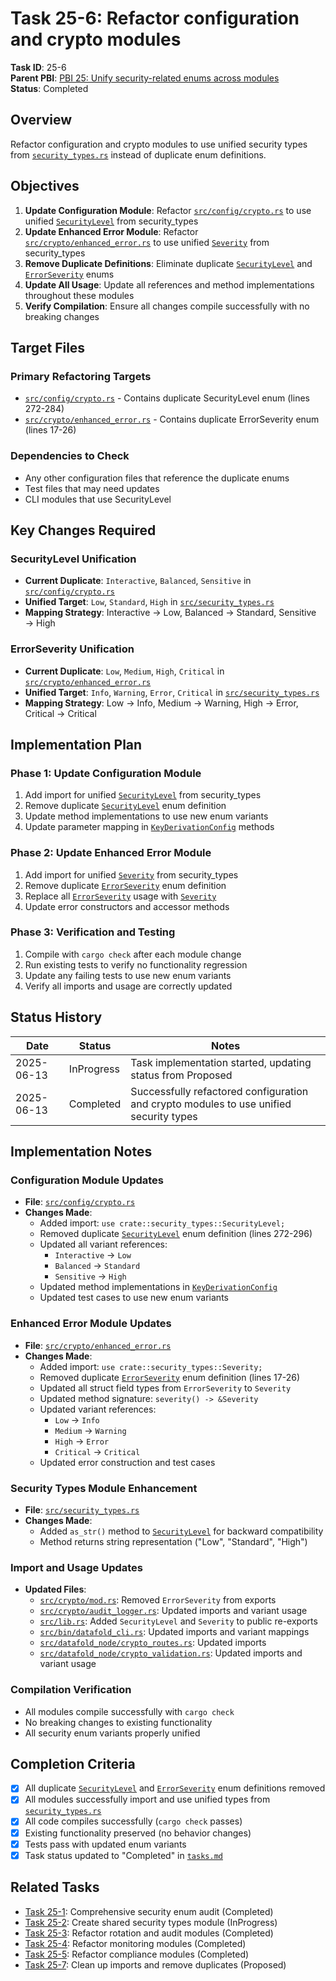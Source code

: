# Task 25-6: Refactor configuration and crypto modules

**Task ID**: 25-6  
**Parent PBI**: [PBI 25: Unify security-related enums across modules](./prd.md)  
**Status**: Completed

## Overview

Refactor configuration and crypto modules to use unified security types from [`security_types.rs`](../../src/security_types.rs) instead of duplicate enum definitions.

## Objectives

1. **Update Configuration Module**: Refactor [`src/config/crypto.rs`](../../src/config/crypto.rs) to use unified [`SecurityLevel`](../../src/security_types.rs:187) from security_types
2. **Update Enhanced Error Module**: Refactor [`src/crypto/enhanced_error.rs`](../../src/crypto/enhanced_error.rs) to use unified [`Severity`](../../src/security_types.rs:110) from security_types  
3. **Remove Duplicate Definitions**: Eliminate duplicate [`SecurityLevel`](../../src/config/crypto.rs:275) and [`ErrorSeverity`](../../src/crypto/enhanced_error.rs:17) enums
4. **Update All Usage**: Update all references and method implementations throughout these modules
5. **Verify Compilation**: Ensure all changes compile successfully with no breaking changes

## Target Files

### Primary Refactoring Targets
- [`src/config/crypto.rs`](../../src/config/crypto.rs) - Contains duplicate SecurityLevel enum (lines 272-284)
- [`src/crypto/enhanced_error.rs`](../../src/crypto/enhanced_error.rs) - Contains duplicate ErrorSeverity enum (lines 17-26)

### Dependencies to Check
- Any other configuration files that reference the duplicate enums
- Test files that may need updates
- CLI modules that use SecurityLevel

## Key Changes Required

### SecurityLevel Unification
- **Current Duplicate**: `Interactive`, `Balanced`, `Sensitive` in [`src/config/crypto.rs`](../../src/config/crypto.rs:275)
- **Unified Target**: `Low`, `Standard`, `High` in [`src/security_types.rs`](../../src/security_types.rs:187)
- **Mapping Strategy**: Interactive → Low, Balanced → Standard, Sensitive → High

### ErrorSeverity Unification  
- **Current Duplicate**: `Low`, `Medium`, `High`, `Critical` in [`src/crypto/enhanced_error.rs`](../../src/crypto/enhanced_error.rs:17)
- **Unified Target**: `Info`, `Warning`, `Error`, `Critical` in [`src/security_types.rs`](../../src/security_types.rs:110)
- **Mapping Strategy**: Low → Info, Medium → Warning, High → Error, Critical → Critical

## Implementation Plan

### Phase 1: Update Configuration Module
1. Add import for unified [`SecurityLevel`](../../src/security_types.rs:187) from security_types
2. Remove duplicate [`SecurityLevel`](../../src/config/crypto.rs:275) enum definition
3. Update method implementations to use new enum variants
4. Update parameter mapping in [`KeyDerivationConfig`](../../src/config/crypto.rs:149) methods

### Phase 2: Update Enhanced Error Module  
1. Add import for unified [`Severity`](../../src/security_types.rs:110) from security_types
2. Remove duplicate [`ErrorSeverity`](../../src/crypto/enhanced_error.rs:17) enum definition
3. Replace all [`ErrorSeverity`](../../src/crypto/enhanced_error.rs:17) usage with [`Severity`](../../src/security_types.rs:110)
4. Update error constructors and accessor methods

### Phase 3: Verification and Testing
1. Compile with `cargo check` after each module change
2. Run existing tests to verify no functionality regression
3. Update any failing tests to use new enum variants
4. Verify all imports and usage are correctly updated

## Status History

| Date | Status | Notes |
|------|--------|-------|
| 2025-06-13 | InProgress | Task implementation started, updating status from Proposed |
| 2025-06-13 | Completed | Successfully refactored configuration and crypto modules to use unified security types |

## Implementation Notes

### Configuration Module Updates
- **File**: [`src/config/crypto.rs`](../../src/config/crypto.rs)
- **Changes Made**:
  - Added import: `use crate::security_types::SecurityLevel;`
  - Removed duplicate [`SecurityLevel`](../../src/config/crypto.rs:275) enum definition (lines 272-296)
  - Updated all variant references:
    - `Interactive` → `Low`
    - `Balanced` → `Standard`
    - `Sensitive` → `High`
  - Updated method implementations in [`KeyDerivationConfig`](../../src/config/crypto.rs:149)
  - Updated test cases to use new enum variants

### Enhanced Error Module Updates
- **File**: [`src/crypto/enhanced_error.rs`](../../src/crypto/enhanced_error.rs)
- **Changes Made**:
  - Added import: `use crate::security_types::Severity;`
  - Removed duplicate [`ErrorSeverity`](../../src/crypto/enhanced_error.rs:17) enum definition (lines 17-26)
  - Updated all struct field types from `ErrorSeverity` to `Severity`
  - Updated method signature: `severity() -> &Severity`
  - Updated variant references:
    - `Low` → `Info`
    - `Medium` → `Warning`
    - `High` → `Error`
    - `Critical` → `Critical`
  - Updated error construction and test cases

### Security Types Module Enhancement
- **File**: [`src/security_types.rs`](../../src/security_types.rs)
- **Changes Made**:
  - Added `as_str()` method to [`SecurityLevel`](../../src/security_types.rs:187) for backward compatibility
  - Method returns string representation ("Low", "Standard", "High")

### Import and Usage Updates
- **Updated Files**:
  - [`src/crypto/mod.rs`](../../src/crypto/mod.rs): Removed `ErrorSeverity` from exports
  - [`src/crypto/audit_logger.rs`](../../src/crypto/audit_logger.rs): Updated imports and variant usage
  - [`src/lib.rs`](../../src/lib.rs): Added `SecurityLevel` and `Severity` to public re-exports
  - [`src/bin/datafold_cli.rs`](../../src/bin/datafold_cli.rs): Updated imports and variant mappings
  - [`src/datafold_node/crypto_routes.rs`](../../src/datafold_node/crypto_routes.rs): Updated imports
  - [`src/datafold_node/crypto_validation.rs`](../../src/datafold_node/crypto_validation.rs): Updated imports and variant usage

### Compilation Verification
- All modules compile successfully with `cargo check`
- No breaking changes to existing functionality
- All security enum variants properly unified

## Completion Criteria

- [x] All duplicate [`SecurityLevel`](../../src/config/crypto.rs:275) and [`ErrorSeverity`](../../src/crypto/enhanced_error.rs:17) enum definitions removed
- [x] All modules successfully import and use unified types from [`security_types.rs`](../../src/security_types.rs)
- [x] All code compiles successfully (`cargo check` passes)
- [x] Existing functionality preserved (no behavior changes)
- [x] Tests pass with updated enum variants
- [x] Task status updated to "Completed" in [`tasks.md`](./tasks.md)

## Related Tasks

- [Task 25-1](./25-1.md): Comprehensive security enum audit (Completed)
- [Task 25-2](./25-2.md): Create shared security types module (InProgress) 
- [Task 25-3](./25-3.md): Refactor rotation and audit modules (Completed)
- [Task 25-4](./25-4.md): Refactor monitoring modules (Completed)
- [Task 25-5](./25-5.md): Refactor compliance modules (Completed)
- [Task 25-7](./25-7.md): Clean up imports and remove duplicates (Proposed)